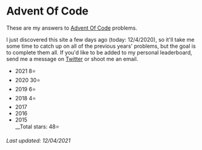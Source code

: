 # Advent Of Code
These are my answers to [Advent Of Code](https://adventofcode.com) problems.

I just discovered this site a few days ago (today: 12/4/2020), so it'll take me some time to catch up on all of the previous years' problems, but the goal is to complete them all. If you'd like to be added to my personal leaderboard, send me a message on [Twitter](https://twitter.com/walkercsutton) or shoot me an email.

* 2021 8⭐
* 2020 30⭐
* 2019 6⭐
* 2018 4⭐
* 2017
* 2016
* 2015    
__Total stars: 48⭐

_Last updated: 12/04/2021_
